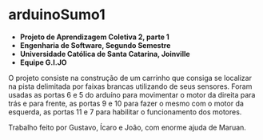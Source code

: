 # arduinoSumo1
* **Projeto de Aprendizagem Coletiva 2, parte 1**
* **Engenharia de Software, Segundo Semestre**
* **Universidade Católica de Santa Catarina, Joinville**
* **Equipe G.I.JO**

O projeto consiste na construção de um carrinho que consiga se localizar na pista delimitada por faixas brancas utilizando de seus sensores.
Foram usadas as portas 6 e 5 do arduíno para movimentar o motor da direita para trás e para frente, as portas 9 e 10 para fazer o mesmo com o motor da esquerda, as portas 11 e 7 para habilitar o funcionamento dos motores.

Trabalho feito por Gustavo, Ícaro e João, com enorme ajuda de Maruan.
